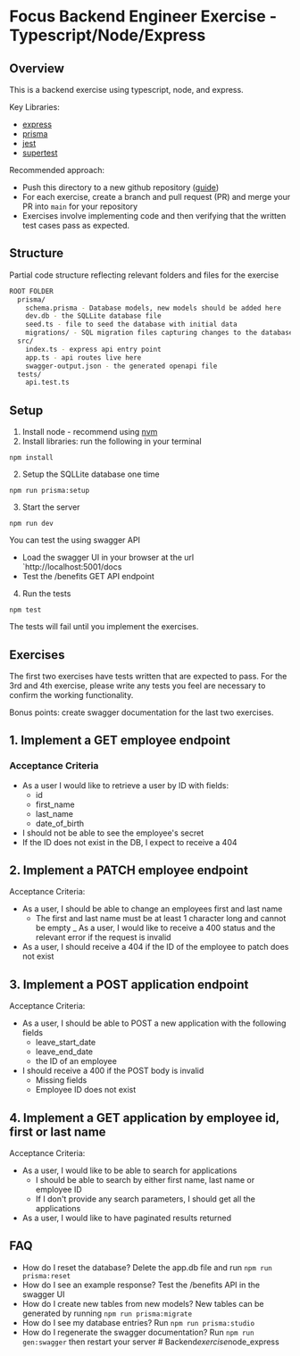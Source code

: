 # Focus Backend Engineer Exercise - Typescript/Node/Express

## Overview

This is a backend exercise using typescript, node, and express.

Key Libraries:
- [express](https://expressjs.com/en/4x/api.html)
- [prisma](https://www.prisma.io/docs/orm)
- [jest](https://jestjs.io/)
- [supertest](https://github.com/ladjs/supertest)

Recommended approach:

- Push this directory to a new github repository ([guide](https://www.digitalocean.com/community/tutorials/how-to-push-an-existing-project-to-github))
- For each exercise, create a branch and pull request (PR) and merge your PR into `main` for your repository
- Exercises involve implementing code and then verifying that the written test cases pass as expected.

## Structure

Partial code structure reflecting relevant folders and files for the exercise

```sh
ROOT FOLDER
  prisma/
    schema.prisma - Database models, new models should be added here    
    dev.db - the SQLLite database file
    seed.ts - file to seed the database with initial data
    migrations/ - SQL migration files capturing changes to the database over time    
  src/
    index.ts - express api entry point
    app.ts - api routes live here
    swagger-output.json - the generated openapi file
  tests/
    api.test.ts
```

## Setup

1. Install node - recommend using [nvm](https://docs.npmjs.com/downloading-and-installing-node-js-and-npm)
2. Install libraries: run the following in your terminal

```
npm install
```

2. Setup the SQLLite database one time
```
npm run prisma:setup
```

3. Start the server
```
npm run dev
```

You can test the using swagger API
- Load the swagger UI in your browser at the url `http://localhost:5001/docs
- Test the /benefits GET API endpoint

4. Run the tests
```
npm test
```

The tests will fail until you implement the exercises.

## Exercises

The first two exercises have tests written that are expected to pass.  For the 3rd and 4th exercise, please write any tests you feel are necessary to confirm the working functionality.

Bonus points: create swagger documentation for the last two exercises.

## 1. Implement a GET employee endpoint

### Acceptance Criteria

- As a user I would like to retrieve a user by ID with fields:
  - id
  - first_name
  - last_name
  - date_of_birth
- I should not be able to see the employee's secret
- If the ID does not exist in the DB, I expect to receive a 404

## 2. Implement a PATCH employee endpoint

Acceptance Criteria:

- As a user, I should be able to change an employees first and last name
  - The first and last name must be at least 1 character long and cannot be empty
_ As a user, I would like to receive a 400 status and the relevant error if the request is invalid
- As a user, I should receive a 404 if the ID of the employee to patch does not exist

## 3. Implement a POST application endpoint

Acceptance Criteria:

- As a user, I should be able to POST a new application with the following fields
  - leave_start_date
  - leave_end_date
  - the ID of an employee
- I should receive a 400 if the POST body is invalid
  - Missing fields
  - Employee ID does not exist

## 4. Implement a GET application by employee id, first or last name

Acceptance Criteria:

- As a user, I would like to be able to search for applications
  - I should be able to search by either first name, last name or employee ID
  - If I don't provide any search parameters, I should get all the applications
- As a user, I would like to have paginated results returned

## FAQ

- How do I reset the database?
  Delete the app.db file and run `npm run prisma:reset`
- How do I see an example response?
  Test the /benefits API in the swagger UI
- How do I create new tables from new models?
  New tables can be generated by running `npm run prisma:migrate`
- How do I see my database entries? Run `npm run prisma:studio`
- How do I regenerate the swagger documentation? Run `npm run gen:swagger` then restart your server
#   B a c k e n d _ e x e r c i s e _ n o d e _ e x p r e s s 
 
 
